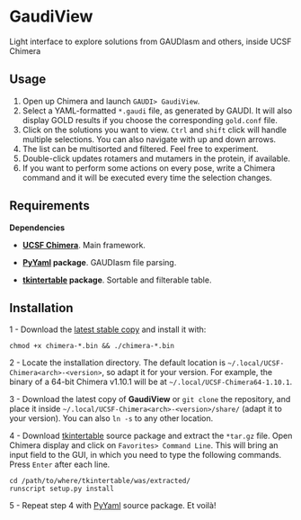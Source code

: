 # GaudiView #

Light interface to explore solutions from GAUDIasm and others, inside UCSF Chimera

## Usage

1. Open up Chimera and launch `GAUDI> GaudiView`.
2. Select a YAML-formatted `*.gaudi` file, as generated by GAUDI. It will also display GOLD results if you choose the corresponding `gold.conf` file.
3. Click on the solutions you want to view. `Ctrl` and `shift` click will handle multiple selections. You can also navigate with up and down arrows.
4. The list can be multisorted and filtered. Feel free to experiment.
5. Double-click updates rotamers and mutamers in the protein, if available.
6. If you want to perform some actions on every pose, write a Chimera command and it will be executed every time the selection changes.

## Requirements

**Dependencies**

* **[UCSF Chimera](http://www.cgl.ucsf.edu/chimera/download.html)**. Main framework.

* **[PyYaml](https://pypi.python.org/pypi/PyYAML) package**. GAUDIasm file parsing.

* **[tkintertable](https://pypi.python.org/pypi/tkintertable) package**. Sortable and filterable table.


## Installation
1 - Download the [latest stable copy](http://www.cgl.ucsf.edu/chimera/download.html) and install it with:

    chmod +x chimera-*.bin && ./chimera-*.bin


2 - Locate the installation directory. The default location is `~/.local/UCSF-Chimera<arch>-<version>`, so adapt it for your version. For example, the binary of a 64-bit Chimera v1.10.1 will be at `~/.local/UCSF-Chimera64-1.10.1`. 

3 - Download the latest copy of **GaudiView** or `git clone` the repository, and place it inside `~/.local/UCSF-Chimera<arch>-<version>/share/` (adapt it to your version). You can also `ln -s` to any other location.

4 - Download [tkintertable](https://pypi.python.org/pypi/tkintertable) source package and extract the `*tar.gz` file. Open Chimera display and click on `Favorites> Command Line`. This will bring an input field to the GUI, in which you need to type the following commands. Press `Enter` after each line.

	cd /path/to/where/tkintertable/was/extracted/
	runscript setup.py install

5 - Repeat step 4 with [PyYaml](https://pypi.python.org/pypi/PyYAML) source package. Et voilà!
